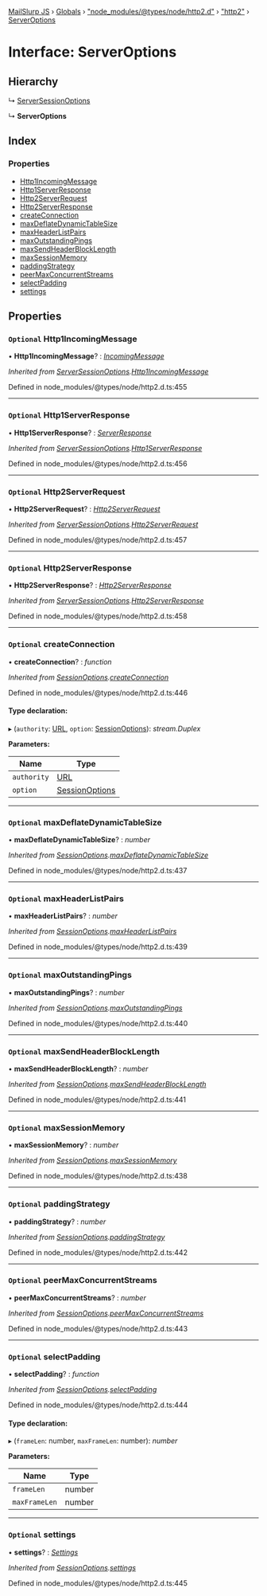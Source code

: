 [MailSlurp JS](../README.md) › [Globals](../globals.md) › ["node_modules/@types/node/http2.d"](../modules/_node_modules__types_node_http2_d_.md) › ["http2"](../modules/_node_modules__types_node_http2_d_._http2_.md) › [ServerOptions](_node_modules__types_node_http2_d_._http2_.serveroptions.md)

# Interface: ServerOptions

## Hierarchy

  ↳ [ServerSessionOptions](_node_modules__types_node_http2_d_._http2_.serversessionoptions.md)

  ↳ **ServerOptions**

## Index

### Properties

* [Http1IncomingMessage](_node_modules__types_node_http2_d_._http2_.serveroptions.md#optional-http1incomingmessage)
* [Http1ServerResponse](_node_modules__types_node_http2_d_._http2_.serveroptions.md#optional-http1serverresponse)
* [Http2ServerRequest](_node_modules__types_node_http2_d_._http2_.serveroptions.md#optional-http2serverrequest)
* [Http2ServerResponse](_node_modules__types_node_http2_d_._http2_.serveroptions.md#optional-http2serverresponse)
* [createConnection](_node_modules__types_node_http2_d_._http2_.serveroptions.md#optional-createconnection)
* [maxDeflateDynamicTableSize](_node_modules__types_node_http2_d_._http2_.serveroptions.md#optional-maxdeflatedynamictablesize)
* [maxHeaderListPairs](_node_modules__types_node_http2_d_._http2_.serveroptions.md#optional-maxheaderlistpairs)
* [maxOutstandingPings](_node_modules__types_node_http2_d_._http2_.serveroptions.md#optional-maxoutstandingpings)
* [maxSendHeaderBlockLength](_node_modules__types_node_http2_d_._http2_.serveroptions.md#optional-maxsendheaderblocklength)
* [maxSessionMemory](_node_modules__types_node_http2_d_._http2_.serveroptions.md#optional-maxsessionmemory)
* [paddingStrategy](_node_modules__types_node_http2_d_._http2_.serveroptions.md#optional-paddingstrategy)
* [peerMaxConcurrentStreams](_node_modules__types_node_http2_d_._http2_.serveroptions.md#optional-peermaxconcurrentstreams)
* [selectPadding](_node_modules__types_node_http2_d_._http2_.serveroptions.md#optional-selectpadding)
* [settings](_node_modules__types_node_http2_d_._http2_.serveroptions.md#optional-settings)

## Properties

### `Optional` Http1IncomingMessage

• **Http1IncomingMessage**? : *[IncomingMessage](../classes/_node_modules__types_node_http_d_._http_.incomingmessage.md)*

*Inherited from [ServerSessionOptions](_node_modules__types_node_http2_d_._http2_.serversessionoptions.md).[Http1IncomingMessage](_node_modules__types_node_http2_d_._http2_.serversessionoptions.md#optional-http1incomingmessage)*

Defined in node_modules/@types/node/http2.d.ts:455

___

### `Optional` Http1ServerResponse

• **Http1ServerResponse**? : *[ServerResponse](../classes/_node_modules__types_node_http_d_._http_.serverresponse.md)*

*Inherited from [ServerSessionOptions](_node_modules__types_node_http2_d_._http2_.serversessionoptions.md).[Http1ServerResponse](_node_modules__types_node_http2_d_._http2_.serversessionoptions.md#optional-http1serverresponse)*

Defined in node_modules/@types/node/http2.d.ts:456

___

### `Optional` Http2ServerRequest

• **Http2ServerRequest**? : *[Http2ServerRequest](../classes/_node_modules__types_node_http2_d_._http2_.http2serverrequest.md)*

*Inherited from [ServerSessionOptions](_node_modules__types_node_http2_d_._http2_.serversessionoptions.md).[Http2ServerRequest](_node_modules__types_node_http2_d_._http2_.serversessionoptions.md#optional-http2serverrequest)*

Defined in node_modules/@types/node/http2.d.ts:457

___

### `Optional` Http2ServerResponse

• **Http2ServerResponse**? : *[Http2ServerResponse](../classes/_node_modules__types_node_http2_d_._http2_.http2serverresponse.md)*

*Inherited from [ServerSessionOptions](_node_modules__types_node_http2_d_._http2_.serversessionoptions.md).[Http2ServerResponse](_node_modules__types_node_http2_d_._http2_.serversessionoptions.md#optional-http2serverresponse)*

Defined in node_modules/@types/node/http2.d.ts:458

___

### `Optional` createConnection

• **createConnection**? : *function*

*Inherited from [SessionOptions](_node_modules__types_node_http2_d_._http2_.sessionoptions.md).[createConnection](_node_modules__types_node_http2_d_._http2_.sessionoptions.md#optional-createconnection)*

Defined in node_modules/@types/node/http2.d.ts:446

#### Type declaration:

▸ (`authority`: [URL](../classes/_node_modules__types_node_url_d_._url_.url.md), `option`: [SessionOptions](_node_modules__types_node_http2_d_._http2_.sessionoptions.md)): *stream.Duplex*

**Parameters:**

Name | Type |
------ | ------ |
`authority` | [URL](../classes/_node_modules__types_node_url_d_._url_.url.md) |
`option` | [SessionOptions](_node_modules__types_node_http2_d_._http2_.sessionoptions.md) |

___

### `Optional` maxDeflateDynamicTableSize

• **maxDeflateDynamicTableSize**? : *number*

*Inherited from [SessionOptions](_node_modules__types_node_http2_d_._http2_.sessionoptions.md).[maxDeflateDynamicTableSize](_node_modules__types_node_http2_d_._http2_.sessionoptions.md#optional-maxdeflatedynamictablesize)*

Defined in node_modules/@types/node/http2.d.ts:437

___

### `Optional` maxHeaderListPairs

• **maxHeaderListPairs**? : *number*

*Inherited from [SessionOptions](_node_modules__types_node_http2_d_._http2_.sessionoptions.md).[maxHeaderListPairs](_node_modules__types_node_http2_d_._http2_.sessionoptions.md#optional-maxheaderlistpairs)*

Defined in node_modules/@types/node/http2.d.ts:439

___

### `Optional` maxOutstandingPings

• **maxOutstandingPings**? : *number*

*Inherited from [SessionOptions](_node_modules__types_node_http2_d_._http2_.sessionoptions.md).[maxOutstandingPings](_node_modules__types_node_http2_d_._http2_.sessionoptions.md#optional-maxoutstandingpings)*

Defined in node_modules/@types/node/http2.d.ts:440

___

### `Optional` maxSendHeaderBlockLength

• **maxSendHeaderBlockLength**? : *number*

*Inherited from [SessionOptions](_node_modules__types_node_http2_d_._http2_.sessionoptions.md).[maxSendHeaderBlockLength](_node_modules__types_node_http2_d_._http2_.sessionoptions.md#optional-maxsendheaderblocklength)*

Defined in node_modules/@types/node/http2.d.ts:441

___

### `Optional` maxSessionMemory

• **maxSessionMemory**? : *number*

*Inherited from [SessionOptions](_node_modules__types_node_http2_d_._http2_.sessionoptions.md).[maxSessionMemory](_node_modules__types_node_http2_d_._http2_.sessionoptions.md#optional-maxsessionmemory)*

Defined in node_modules/@types/node/http2.d.ts:438

___

### `Optional` paddingStrategy

• **paddingStrategy**? : *number*

*Inherited from [SessionOptions](_node_modules__types_node_http2_d_._http2_.sessionoptions.md).[paddingStrategy](_node_modules__types_node_http2_d_._http2_.sessionoptions.md#optional-paddingstrategy)*

Defined in node_modules/@types/node/http2.d.ts:442

___

### `Optional` peerMaxConcurrentStreams

• **peerMaxConcurrentStreams**? : *number*

*Inherited from [SessionOptions](_node_modules__types_node_http2_d_._http2_.sessionoptions.md).[peerMaxConcurrentStreams](_node_modules__types_node_http2_d_._http2_.sessionoptions.md#optional-peermaxconcurrentstreams)*

Defined in node_modules/@types/node/http2.d.ts:443

___

### `Optional` selectPadding

• **selectPadding**? : *function*

*Inherited from [SessionOptions](_node_modules__types_node_http2_d_._http2_.sessionoptions.md).[selectPadding](_node_modules__types_node_http2_d_._http2_.sessionoptions.md#optional-selectpadding)*

Defined in node_modules/@types/node/http2.d.ts:444

#### Type declaration:

▸ (`frameLen`: number, `maxFrameLen`: number): *number*

**Parameters:**

Name | Type |
------ | ------ |
`frameLen` | number |
`maxFrameLen` | number |

___

### `Optional` settings

• **settings**? : *[Settings](_node_modules__types_node_http2_d_._http2_.settings.md)*

*Inherited from [SessionOptions](_node_modules__types_node_http2_d_._http2_.sessionoptions.md).[settings](_node_modules__types_node_http2_d_._http2_.sessionoptions.md#optional-settings)*

Defined in node_modules/@types/node/http2.d.ts:445
